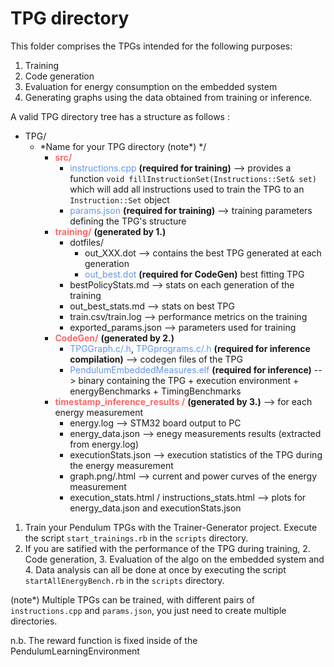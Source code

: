 # TPG directory

This folder comprises the TPGs intended for the following purposes:

1. Training
2. Code generation
3. Evaluation for energy consumption on the embedded system
4. Generating graphs using the data obtained from training or inference.

A valid TPG directory tree has a structure as follows :

* TPG/
    * *Name for your TPG directory (note\*) */
        * <span style="color:#FF6666;">**src/**</span>
            * <span style="color:#6495ED;">instructions.cpp</span> **(required for training)** --> provides a function 
            `void fillInstructionSet(Instructions::Set& set)` which will add all instructions used 
            to train the TPG to an `Instruction::Set` object
            * <span style="color:#6495ED;">params.json</span> **(required for training)** --> training parameters defining the TPG's structure
        * <span style="color:#FF6666;">**training/**</span> **(generated by 1.)**
            * dotfiles/ 
                * out_XXX.dot --> contains the best TPG generated at each generation
                * <span style="color:#6495ED;">out_best.dot</span> **(required for CodeGen)** best fitting TPG
            * bestPolicyStats.md --> stats on each generation of the training
            * out_best_stats.md --> stats on best TPG
            * train.csv/train.log --> performance metrics on the training
            * exported_params.json --> parameters used for training
        * <span style="color:#FF6666;">**CodeGen/**</span> **(generated by 2.)**
            * <span style="color:#6495ED;">TPGGraph.c/.h</span>, <span style="color:#6495ED;">TPGprograms.c/.h</span> **(required for inference compilation)** --> codegen files of the TPG
            * <span style="color:#6495ED;">PendulumEmbeddedMeasures.elf</span> **(required for inference)** --> binary containing the TPG + execution environment + energyBenchmarks + TimingBenchmarks
        * <span style="color:#FF6666;">**timestamp_inference_results /**</span> **(generated by 3.)** --> for each energy measurement
            * energy.log    --> STM32 board output to PC
            * energy_data.json  --> enegy measurements results (extracted from energy.log)
            * executionStats.json --> execution statistics of the TPG during the energy measurement
            * graph.png/.html --> current and power curves of the energy measurement
            * execution_stats.html / instructions_stats.html --> plots for energy_data.json and executionStats.json

1. Train your Pendulum TPGs with the Trainer-Generator project.
    Execute the script `start_trainings.rb` in the `scripts` directory.
2. If you are satified with the performance of the TPG during training, 2. Code generation, 3. Evaluation of the algo on the embedded system and 4. Data analysis can all be done at once by executing the script `startAllEnergyBench.rb` in the `scripts` directory.
 
(note\*) Multiple TPGs can be trained, with different pairs of `instructions.cpp` and `params.json`, you just need to create multiple directories. 

n.b. The reward function is fixed inside of the PendulumLearningEnvironment